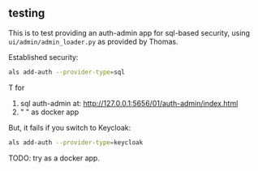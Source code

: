 ## testing

This is to test providing an auth-admin app for sql-based security, using `ui/admin/admin_loader.py` as provided by Thomas.


Established security:
```bash
als add-auth --provider-type=sql
```

T
for
1. sql auth-admin at: http://127.0.0.1:5656/01/auth-admin/index.html
2. " " as docker app

But, it fails if you switch to Keycloak:
```bash
als add-auth --provider-type=keycloak
```

TODO: try as a docker app.
